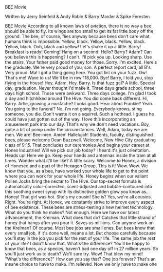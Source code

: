 BEE Movie

Written by Jerry Seinfeld & Andy Robin & Barry Marder & Spike Feresten


BEE Movie
According to all known laws of aviation, there is no way a bee should be able to fly.
Its wings are too small to get its fat little body off the ground.
The bee, of course, flies anyway because bees don't care what humans think is impossible.
Yellow, black. Yellow, black. Yellow, black. Yellow, black.
Ooh, black and yellow!
Let's shake it up a little.
Barry! Breakfast is ready!
Coming!
Hang on a second.
Hello?
Barry?
Adam?
Can you believe this is happening?
I can't.
I'll pick you up.
Looking sharp.
Use the stairs, Your father paid good money for those.
Sorry. I'm excited.
Here's the graduate.
We're very proud of you, son.
A perfect report card, all B's.
Very proud.
Ma! I got a thing going here.
You got lint on your fuzz.
Ow! That's me!
Wave to us! We'll be in row 118,000.
Bye!
Barry, I told you, stop flying in the house!
Hey, Adam.
Hey, Barry.
Is that fuzz gel?
A little. Special day, graduation.
Never thought I'd make it.
Three days grade school, three days high school.
Those were awkward.
Three days college. I'm glad I took a day and hitchhiked around The Hive.
You did come back different.
Hi, Barry. Artie, growing a mustache? Looks good.
Hear about Frankie?
Yeah.
You going to the funeral?
No, I'm not going.
Everybody knows, sting someone, you die.
Don't waste it on a squirrel.
Such a hothead.
I guess he could have just gotten out of the way.
I love this incorporating an amusement park into our day.
That's why we don't need vacations.
Boy, quite a bit of pomp under the circumstances.
Well, Adam, today we are men.
We are!
Bee-men.
Amen!
Hallelujah!
Students, faculty, distinguished bees,
please welcome Dean Buzzwell.
Welcome, New Hive City graduating class of 9:15.
That concludes our ceremonies And begins your career at Honex Industries!
Will we pick our job today?
I heard it's just orientation.
Heads up! Here we go.
Keep your hands and antennas inside the tram at all times.
Wonder what it'll be like?
A little scary.
Welcome to Honex, a division of Honesco and a part of the Hexagon Group.
This is it!
Wow.
Wow.
We know that you, as a bee, have worked your whole life to get to the point where you can work for your whole life.
Honey begins when our valiant Pollen Jocks bring the nectar to The Hive.
Our top-secret formula is automatically color-corrected, scent-adjusted and bubble-contoured into this soothing sweet syrup with its distinctive golden glow you know as... Honey!
That girl was hot.
She's my cousin!
She is?
Yes, we're all cousins.
Right. You're right.
At Honex, we constantly strive to improve every aspect of bee existence.
These bees are stress-testing a new helmet technology.
What do you think he makes?
Not enough.
Here we have our latest advancement, the Krelman.
What does that do?
Catches that little strand of honey that hangs after you pour it.
Saves us millions.
Can anyone work on the Krelman?
Of course. Most bee jobs are small ones.
But bees know that every small job, if it's done well, means a lot.
But choose carefully because you'll stay in the job you pick for the rest of your life.
The same job the rest of your life? I didn't know that.
What's the difference?
You'll be happy to know that bees, as a species, haven't had one day off in 27 million years.
So you'll just work us to death?
We'll sure try.
Wow! That blew my mind!
"What's the difference?"
How can you say that?
One job forever?
That's an insane choice to have to make.
I'm relieved. Now we only have to make one